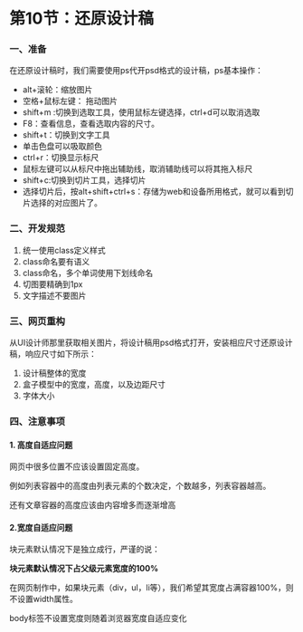 # 第10节：还原设计稿

### 一、准备

在还原设计稿时，我们需要使用ps代开psd格式的设计稿，ps基本操作：

* alt+滚轮：缩放图片
* 空格+鼠标左键： 拖动图片
* shift+m :切换到选取工具，使用鼠标左键选择，ctrl+d可以取消选取
* F8：查看信息，查看选取内容的尺寸。
* shift+t：切换到文字工具
* 单击色盘可以吸取颜色
* ctrl+r：切换显示标尺
* 鼠标左键可以从标尺中拖出辅助线，取消辅助线可以将其拖入标尺
* shift+c:切换到切片工具，选择切片
* 选择切片后，按alt+shift+ctrl+s：存储为web和设备所用格式，就可以看到切片选择的对应图片了。

### 二、开发规范

1. 统一使用class定义样式
2. class命名要有语义
3. class命名，多个单词使用下划线命名
4. 切图要精确到1px
5. 文字描述不要图片



### 三、网页重构

从UI设计师那里获取相关图片，将设计稿用psd格式打开，安装相应尺寸还原设计稿，响应尺寸如下所示：

1. 设计稿整体的宽度
2. 盒子模型中的宽度，高度，以及边距尺寸
3. 字体大小

### 四、注意事项

#### 1. 高度自适应问题

网页中很多位置不应该设置固定高度。

例如列表容器中的高度由列表元素的个数决定，个数越多，列表容器越高。

还有文章容器的高度应该由内容增多而逐渐增高

#### 2.宽度自适应问题

块元素默认情况下是独立成行，严谨的说：

**块元素默认情况下占父级元素宽度的100%**

在网页制作中，如果块元素（div，ul，li等），我们希望其宽度占满容器100%，则不设置width属性。

body标签不设置宽度则随着浏览器宽度自适应变化

